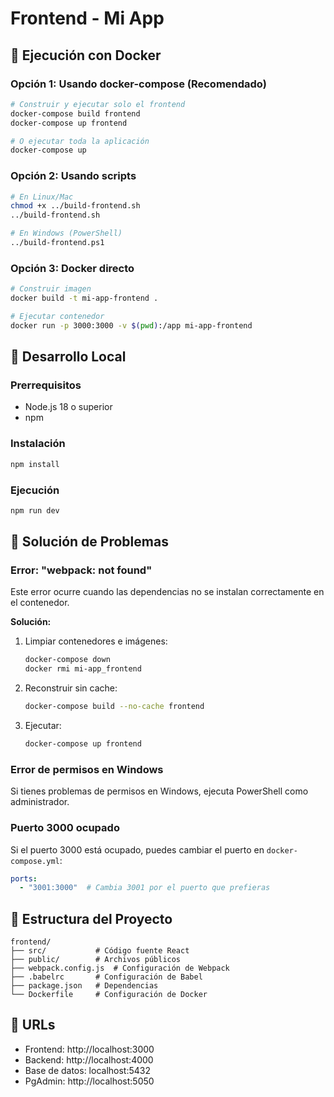 # Frontend - Mi App

## 🚀 Ejecución con Docker

### Opción 1: Usando docker-compose (Recomendado)
```bash
# Construir y ejecutar solo el frontend
docker-compose build frontend
docker-compose up frontend

# O ejecutar toda la aplicación
docker-compose up
```

### Opción 2: Usando scripts
```bash
# En Linux/Mac
chmod +x ../build-frontend.sh
../build-frontend.sh

# En Windows (PowerShell)
../build-frontend.ps1
```

### Opción 3: Docker directo
```bash
# Construir imagen
docker build -t mi-app-frontend .

# Ejecutar contenedor
docker run -p 3000:3000 -v $(pwd):/app mi-app-frontend
```

## 🔧 Desarrollo Local

### Prerrequisitos
- Node.js 18 o superior
- npm

### Instalación
```bash
npm install
```

### Ejecución
```bash
npm run dev
```

## 🐛 Solución de Problemas

### Error: "webpack: not found"
Este error ocurre cuando las dependencias no se instalan correctamente en el contenedor.

**Solución:**
1. Limpiar contenedores e imágenes:
   ```bash
   docker-compose down
   docker rmi mi-app_frontend
   ```

2. Reconstruir sin cache:
   ```bash
   docker-compose build --no-cache frontend
   ```

3. Ejecutar:
   ```bash
   docker-compose up frontend
   ```

### Error de permisos en Windows
Si tienes problemas de permisos en Windows, ejecuta PowerShell como administrador.

### Puerto 3000 ocupado
Si el puerto 3000 está ocupado, puedes cambiar el puerto en `docker-compose.yml`:
```yaml
ports:
  - "3001:3000"  # Cambia 3001 por el puerto que prefieras
```

## 📁 Estructura del Proyecto
```
frontend/
├── src/           # Código fuente React
├── public/        # Archivos públicos
├── webpack.config.js  # Configuración de Webpack
├── .babelrc       # Configuración de Babel
├── package.json   # Dependencias
└── Dockerfile     # Configuración de Docker
```

## 🔗 URLs
- Frontend: http://localhost:3000
- Backend: http://localhost:4000
- Base de datos: localhost:5432
- PgAdmin: http://localhost:5050 